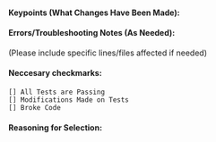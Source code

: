 #### Keypoints (What Changes Have Been Made):

#### Errors/Troubleshooting Notes (As Needed):
(Please include specific lines/files affected if needed)

#### Neccesary checkmarks:
    [] All Tests are Passing
    [] Modifications Made on Tests
    [] Broke Code
    
#### Reasoning for Selection:
